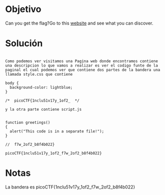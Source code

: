 
# Objetivo 

Can you get the flag?Go to this [website](http://saturn.picoctf.net:58519/) and see what you can discover.
# Solución 
```

Como podemos ver visitamos una Pagina web donde encontramos contiene una descripcion lo que vamos a realizar es ver el codigo funte de la paginal el cual podemos ver que contiene dos partes de la bandera una llamada style.css que contiene 

body {
  background-color: lightblue;
}

/*  picoCTF{1nclu51v17y_1of2_  */

y la otra parte contiene script.js

  
function greetings()
{
  alert("This code is in a separate file!");
}

//  f7w_2of2_b8f4b022}

picoCTF{1nclu51v17y_1of2_f7w_2of2_b8f4b022}
```
# Notas 
La bandera es picoCTF{1nclu51v17y_1of2_f7w_2of2_b8f4b022}